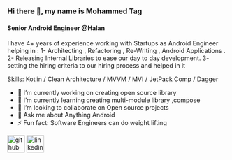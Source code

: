 ### Hi there 👋, my name is Mohammed Tag
#### Senior Android Engineer @Halan 
I have 4+ years of experience working with Startups as Android Engineer helping in : 
1- Architecting , Refactoring , Re-Writing , Android Applications .
2- Releasing Internal Libraries to ease our day to day development.
3- setting the hiring criteria to our hiring process and helped in it 

Skills: Kotlin / Clean Architecture / MVVM / MVI / JetPack Comp / Dagger

- 🔭 I’m currently working on creating open source library 
- 🌱 I’m currently learning creating multi-module library ,compose 
- 👯 I’m looking to collaborate on Open source projects 
- 💬 Ask me about Anything Android 
- ⚡ Fun fact: Software Engineers can do weight lifting 


[<img src='https://cdn.jsdelivr.net/npm/simple-icons@3.0.1/icons/github.svg' alt='github' height='40'>](https://github.com/MohammedTag)  [<img src='https://cdn.jsdelivr.net/npm/simple-icons@3.0.1/icons/linkedin.svg' alt='linkedin' height='40'>](https://www.linkedin.com/in/https://www.linkedin.com/in/mohammed-sayed-taj-el-deen//)  
